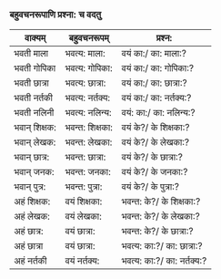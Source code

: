 ### बहुवचनरूपाणि प्रश्ना: च वदतु 

 वाक्यम् | बहुवचनरूपम् | प्रश्न: |
 ------|------------|-----|
भवती माला | भवत्य: माला: | वयं का:/ का: माला:?
भवती गोपिका | भवत्य: गोपिका: | वयं का:/ का: गोपिका:?   
भवती छात्रा | भवत्य: छात्रा: | वयं का:/ का: छात्रा:?   
भवती नर्तकी | भवत्य: नर्तक्य: | वयं का:/ का: नर्तक्य:?   
भवती नलिनी | भवत्य: नलिन्य: | वयं: का:/ का: नलिन्य:?  
भवान् शिक्षक: | भवन्त: शिक्षका: | वयं के?/ के शिक्षका:?
भवान् लेखक: | भवन्त: लेखका: | वयं के?/ के लेखका:?  
भवान् छात्र: | भवन्त: छात्रा: | वयं के?/ के छात्रा:?  
भवान् जनक: | भवन्त: जनका: | वयं के?/ के जनका:?  
भवान् पुत्र: | भवन्त: पुत्रा: | वयं के?/ के पुत्रा:?   
अहं शिक्षक: | वयं शिक्षका: | भवन्त: के?/ के शिक्षका:?
अहं लेखक: | वयं लेखका: | भवन्त: के?/ के लेखका:?   
अहं छात्र: | वयं छात्रा: | भवन्त: के?/ के छात्रा:?  
अहं छात्रा | वयं छात्रा: | भवत्य: का:?/ का: छात्रा:?   
अहं नर्तकी | वयं नर्तक्य: | भवत्य: का:?/ का: नर्तक्य:? 
